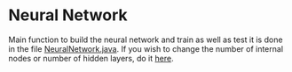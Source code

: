 # Neural Network

Main function to build the neural network and train as well as test it is done in the file [NeuralNetwork.java](neuralnetwork/NeuralNetwork.java).
If you wish to change the number of internal nodes or number of hidden layers, do it [here](https://github.com/alintulu/NeuralNetwork/blob/master/neuralnetwork/NeuralNetwork.java#L122).
